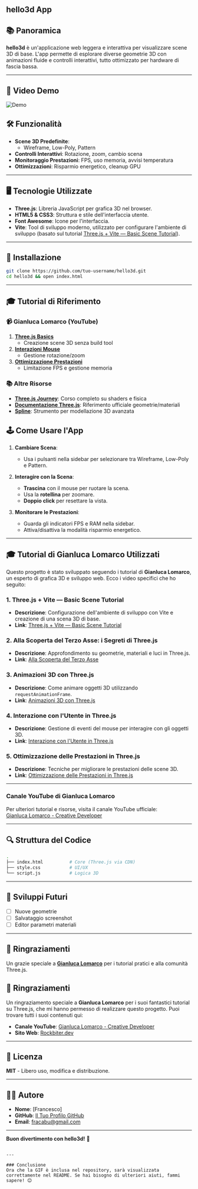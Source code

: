 

## hello3d App

## 📚 Panoramica
**hello3d** è un'applicazione web leggera e interattiva per visualizzare scene 3D di base. L'app permette di esplorare diverse geometrie 3D con animazioni fluide e controlli interattivi, tutto ottimizzato per hardware di fascia bassa.

---

## 🎥 Video Demo  
![Demo](assets/demo.gif)  


## 🛠️ Funzionalità
- **Scene 3D Predefinite**:  
  - Wireframe, Low-Poly, Pattern  
- **Controlli Interattivi**: Rotazione, zoom, cambio scena  
- **Monitoraggio Prestazioni**: FPS, uso memoria, avvisi temperatura  
- **Ottimizzazioni**: Risparmio energetico, cleanup GPU  

---

## 🖥️ Tecnologie Utilizzate
- **Three.js**: Libreria JavaScript per grafica 3D nel browser.
- **HTML5 & CSS3**: Struttura e stile dell'interfaccia utente.
- **Font Awesome**: Icone per l'interfaccia.
- **Vite**: Tool di sviluppo moderno, utilizzato per configurare l'ambiente di sviluppo (basato sul tutorial [Three.js + Vite — Basic Scene Tutorial](https://www.youtube.com/watch?v=x_C-JMmps5E)).

---

## 🚀 Installazione  
```bash
git clone https://github.com/tuo-username/hello3d.git
cd hello3d && open index.html
```

---

## 🎓 Tutorial di Riferimento  
### 📹 **Gianluca Lomarco (YouTube)**  
1. **[Three.js Basics](https://youtu.be/0Bk0hBze5-A)**  
   - Creazione scene 3D senza build tool  
2. **[Interazioni Mouse](https://youtu.be/0Bk0hBze5-A)**  
   - Gestione rotazione/zoom  
3. **[Ottimizzazione Prestazioni](https://youtu.be/0Bk0hBze5-A)**  
   - Limitazione FPS e gestione memoria  

### 📚 **Altre Risorse**  
- **[Three.js Journey](https://threejs-journey.com)**: Corso completo su shaders e fisica  
- **[Documentazione Three.js](https://threejs.org/docs)**: Riferimento ufficiale geometrie/materiali  
- **[Spline](https://spline.design)**: Strumento per modellazione 3D avanzata  
## 🕹️ Come Usare l'App
1. **Cambiare Scena**:
   - Usa i pulsanti nella sidebar per selezionare tra Wireframe, Low-Poly e Pattern.

2. **Interagire con la Scena**:
   - **Trascina** con il mouse per ruotare la scena.
   - Usa la **rotellina** per zoomare.
   - **Doppio click** per resettare la vista.

3. **Monitorare le Prestazioni**:
   - Guarda gli indicatori FPS e RAM nella sidebar.
   - Attiva/disattiva la modalità risparmio energetico.

---

## 🎓 Tutorial di Gianluca Lomarco Utilizzati
Questo progetto è stato sviluppato seguendo i tutorial di **Gianluca Lomarco**, un esperto di grafica 3D e sviluppo web. Ecco i video specifici che ho seguito:

### 1. **Three.js + Vite — Basic Scene Tutorial**
   - **Descrizione**: Configurazione dell'ambiente di sviluppo con Vite e creazione di una scena 3D di base.
   - **Link**: [Three.js + Vite — Basic Scene Tutorial](https://www.youtube.com/watch?v=x_C-JMmps5E)

### 2. **Alla Scoperta del Terzo Asse: i Segreti di Three.js**
   - **Descrizione**: Approfondimento su geometrie, materiali e luci in Three.js.
   - **Link**: [Alla Scoperta del Terzo Asse](https://www.youtube.com/watch?v=qru-z2t1f64)

### 3. **Animazioni 3D con Three.js**
   - **Descrizione**: Come animare oggetti 3D utilizzando `requestAnimationFrame`.
   - **Link**: [Animazioni 3D con Three.js](https://www.youtube.com/watch?v=0Bk0hBze5-A)

### 4. **Interazione con l'Utente in Three.js**
   - **Descrizione**: Gestione di eventi del mouse per interagire con gli oggetti 3D.
   - **Link**: [Interazione con l'Utente in Three.js](https://www.youtube.com/watch?v=0Bk0hBze5-A)

### 5. **Ottimizzazione delle Prestazioni in Three.js**
   - **Descrizione**: Tecniche per migliorare le prestazioni delle scene 3D.
   - **Link**: [Ottimizzazione delle Prestazioni in Three.js](https://www.youtube.com/watch?v=0Bk0hBze5-A)

---

### **Canale YouTube di Gianluca Lomarco**
Per ulteriori tutorial e risorse, visita il canale YouTube ufficiale:  
[Gianluca Lomarco - Creative Developer](https://www.youtube.com/@gianlucalomarco)

---

## 🔍 Struttura del Codice  
```bash
.
├── index.html          # Core (Three.js via CDN)
├── style.css           # UI/UX
└── script.js           # Logica 3D
```

---

## 🌟 Sviluppi Futuri  
- [ ] Nuove geometrie  
- [ ] Salvataggio screenshot  
- [ ] Editor parametri materiali  

---

## 🙏 Ringraziamenti  
Un grazie speciale a **[Gianluca Lomarco](https://youtube.com/@gianlucalomarco)** per i tutorial pratici e alla comunità Three.js.
## 🙏 Ringraziamenti
Un ringraziamento speciale a **Gianluca Lomarco** per i suoi fantastici tutorial su Three.js, che mi hanno permesso di realizzare questo progetto. Puoi trovare tutti i suoi contenuti qui:
- **Canale YouTube**: [Gianluca Lomarco - Creative Developer](https://www.youtube.com/@gianlucalomarco)
- **Sito Web**: [Rockbiter.dev](https://www.rockbiter.dev/)

---

## 📄 Licenza  
**MIT** - Libero uso, modifica e distribuzione.

---

## 👨‍💻 Autore
- **Nome**: [Francesco]
- **GitHub**: [Il Tuo Profilo GitHub](https://github.com/fracabu)
- **Email**: fracabu@gmail.com

---

**Buon divertimento con hello3d!** 🚀
```

---

### Conclusione
Ora che la GIF è inclusa nel repository, sarà visualizzata correttamente nel README. Se hai bisogno di ulteriori aiuti, fammi sapere! 😊
